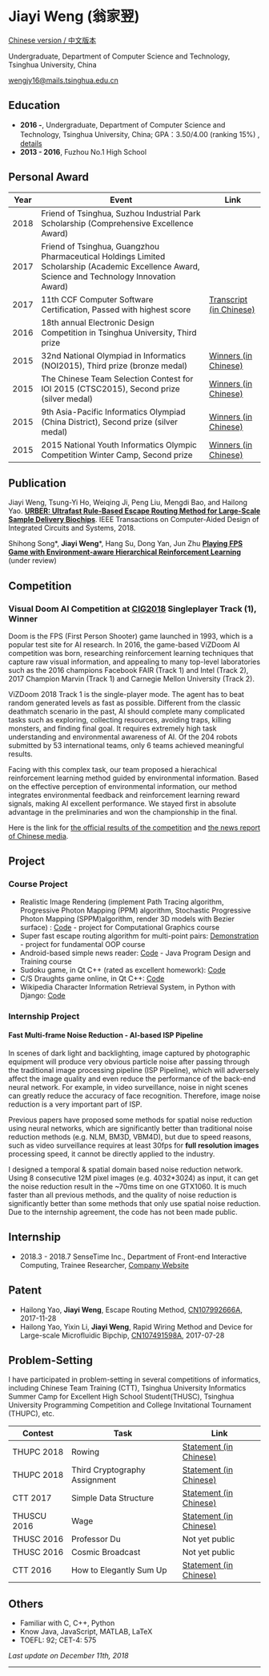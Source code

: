 # Jiayi Weng (翁家翌)

[Chinese version / 中文版本](/cv/zh.html)

Undergraduate, Department of Computer Science and Technology, Tsinghua University, China

[wengjy16@mails.tsinghua.edu.cn](mailto:wengjy16@mails.tsinghua.edu.cn)

## Education

- **2016 -**, Undergraduate, Department of Computer Science and Technology, Tsinghua University, China; GPA：3.50/4.00 (ranking 15%) ,  [details](/cv/courses_en.html)
- **2013 - 2016**, Fuzhou No.1 High School

## Personal Award

| Year | Event                                                        | Link                                                         |
| ---- | ------------------------------------------------------------ | ------------------------------------------------------------ |
| 2018 | Friend of Tsinghua, Suzhou Industrial Park Scholarship (Comprehensive Excellence Award) |                                                              |
| 2017 | Friend of Tsinghua, Guangzhou Pharmaceutical Holdings Limited Scholarship (Academic Excellence Award, Science and Technology Innovation Award) |                                                              |
| 2017 | 11th CCF Computer Software Certification, Passed with highest score | [Transcript (in Chinese)](/pdf/csptranscript.pdf)            |
| 2016 | 18th annual Electronic Design Competition in Tsinghua University, Third prize |                                                              |
| 2015 | 32nd National Olympiad in Informatics (NOI2015), Third prize (bronze medal) | [Winners (in Chinese)](http://history.ccf.org.cn/resources/2567814757332/news/NOI2015%E8%8E%B7%E5%A5%96%E5%90%8D%E5%8D%952015-12-25-10_52_58.htm) |
| 2015 | The Chinese Team Selection Contest for IOI 2015 (CTSC2015), Second prize (silver medal) | [Winners (in Chinese)](http://www.noi.cn/noi-news/huojiang/666-ccf-ctsc2015) |
| 2015 | 9th  Asia-Pacific Informatics Olympiad (China District), Second prize (silver medal) | [Winners (in Chinese)](http://www.noi.cn/noi-news/huojiang/667-apio2015) |
| 2015 | 2015 National Youth Informatics Olympic Competition Winter Camp, Second prize | [Winners (in Chinese)](http://download.noi.cn/T/2015/NOI2015dly.htm) |

## Publication

Jiayi Weng, Tsung-Yi Ho, Weiqing Ji, Peng Liu, Mengdi Bao, and Hailong Yao. [**URBER: Ultrafast Rule-Based Escape Routing Method for Large-Scale Sample Delivery Biochips**](/cv/urber.html). IEEE Transactions on Computer-Aided Design of Integrated Circuits and Systems, 2018.

Shihong Song\*, **Jiayi Weng**\*, Hang Su, Dong Yan, Jun Zhu   [**Playing FPS Game with Environment-aware Hierarchical Reinforcement Learning**](/cv/viz2018.html)   (under review)

## Competition

### Visual Doom AI Competition at [CIG2018](https://project.dke.maastrichtuniversity.nl/cig2018/) Singleplayer Track (1), Winner

Doom is the FPS (First Person Shooter) game launched in 1993, which is a popular test site for AI research. In 2016, the game-based ViZDoom AI competition was born, researching reinforcement learning techniques that capture raw visual information, and appealing to many top-level laboratories such as the 2016 champions Facebook FAIR (Track 1) and Intel (Track 2), 2017 Champion Marvin (Track 1) and Carnegie Mellon University (Track 2).

ViZDoom 2018 Track 1 is the single-player mode. The agent has to beat random generated levels as fast as possible. Different from the classic deathmatch scenario in the past, AI should complete many complicated tasks such as exploring, collecting resources, avoiding traps, killing monsters, and finding final goal. It requires extremely high task understanding and environmental awareness of AI. Of the 204 robots submitted by 53 international teams, only 6 teams achieved meaningful results.

Facing with this complex task, our team proposed a hierachical reinforcement learning method guided by environmental information. Based on the effective perception of environmental information, our method integrates environmental feedback and reinforcement learning reward signals, making AI excellent performance. We stayed first in absolute advantage in the preliminaries and won the championship in the final.

Here is the link for [the official results of the competition](http://vizdoom.cs.put.edu.pl/competition-cig-2018/competition-results) and [the news report of Chinese media](https://www.jiqizhixin.com/articles/2018-08-23-12).

## Project

### Course Project

- Realistic Image Rendering (implement Path Tracing algorithm, Progressive Photon Mapping (PPM) algorithm, Stochastic Progressive Photon Mapping (SPPM)algorithm, render 3D models with Bezier surface) : [Code](https://github.com/Trinkle23897/Computational-Graphics-THU-2018) - project for Computational Graphics course
- Super fast escape routing algorithm for multi-point pairs: [Demonstration](https://trinkle23897.github.io/demo.html) - project for fundamental OOP course
- Android-based simple news reader: [Code](https://github.com/Trinkle23897/simple-news-android-app) - Java Program Design and Training course
- Sudoku game, in Qt C++ (rated as excellent homework): [Code](https://github.com/Trinkle23897/sudoku-qt5)
- C/S Draughts game online, in Qt C++: [Code](https://github.com/Trinkle23897/draughts-qt5)
- Wikipedia Character Information Retrieval System, in Python with Django: [Code](https://github.com/Trinkle23897/list_of_people)


### Internship Project

#### Fast Multi-frame Noise Reduction - AI-based ISP Pipeline

In scenes of dark light and backlighting, image captured by photographic equipment will produce very obvious particle noise after passing through the traditional image processing pipeline (ISP Pipeline), which will adversely affect the image quality and even reduce the performance of the back-end neural network. For example, in video surveillance, noise in night scenes can greatly reduce the accuracy of face recognition. Therefore, image noise reduction is a very important part of ISP.

Previous papers have proposed some methods for spatial noise reduction using neural networks, which are significantly better than traditional noise reduction methods (e.g. NLM, BM3D, VBM4D), but due to speed reasons, such as video surveillance requires at least 30fps for **full resolution images** processing speed, it cannot be directly applied to the industry.

I designed a temporal & spatial domain based noise reduction network. Using 8 consecutive 12M pixel images (e.g. 4032*3024) as input, it can get the noise reduction result in the ~70ms time on one GTX1060. It is much faster than all previous methods, and the quality of noise reduction is significantly better than some methods that only use spatial noise reduction. Due to the internship agreement, the code has not been made public.

## Internship

- 2018.3 - 2018.7  SenseTime Inc., Department of Front-end Interactive Computing, Trainee Researcher, [Company Website](https://www.sensetime.com/)

## Patent

- Hailong Yao, **Jiayi Weng**, Escape Routing Method, [CN107992666A](https://patents.google.com/patent/CN107992666A/en), 2017-11-28
- Hailong Yao, Yixin Li, **Jiayi Weng**, Rapid Wiring Method and Device for Large-scale Microfluidic Bipchip, [CN107491598A](https://patents.google.com/patent/CN107491598A/en), 2017-07-28

## Problem-Setting

I have participated in problem-setting in several competitions of informatics, including Chinese Team Training (CTT), Tsinghua University Informatics Summer Camp for Excellent High School Student(THUSC), Tsinghua University Programming Competition and College Invitational Tournament (THUPC), etc.

| Contest | Task       | Link                            |
| ---------- | -------------- | ----------------------------------- |
| THUPC 2018   | Rowing | [Statement (in Chinese)](https://loj.ac/problem/6388) |
| THUPC 2018   | Third Cryptography Assignment | [Statement (in Chinese)](https://loj.ac/problem/6392) |
| CTT 2017   | Simple Data Structure | [Statement (in Chinese)](https://loj.ac/problem/2326) |
| THUSCU 2016 | Wage     | [Statement (in Chinese)](https://git.thusaac.org/publish/THUSCU2017/tree/master/day1/wage) |
| THUSC 2016 | Professor Du | Not yet public |
| THUSC 2016 | Cosmic Broadcast | Not yet public |
| CTT 2016   | How to Elegantly Sum Up | [Statement (in Chinese)](http://uoj.ac/problem/269) |

## Others

- Familiar with C, C++, Python
- Know Java, JavaScript, MATLAB, LaTeX
- TOEFL: 92; CET-4: 575

*Last update on December 11th, 2018*

------
